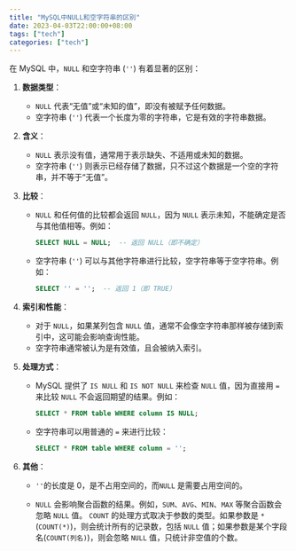 ```yaml
---
title: "MySQL中NULL和空字符串的区别"
date: 2023-04-03T22:00:00+08:00
tags: ["tech"]
categories: ["tech"]
---
```




在 MySQL 中，`NULL` 和空字符串 (`''`) 有着显著的区别：

1. **数据类型**：

   - `NULL` 代表“无值”或“未知的值”，即没有被赋予任何数据。
   - 空字符串 (`''`) 代表一个长度为零的字符串，它是有效的字符串数据。

2. **含义**：

   - `NULL` 表示没有值，通常用于表示缺失、不适用或未知的数据。
   - 空字符串 (`''`) 则表示已经存储了数据，只不过这个数据是一个空的字符串，并不等于“无值”。

3. **比较**：

   - `NULL` 和任何值的比较都会返回 `NULL`，因为 `NULL` 表示未知，不能确定是否与其他值相等。例如：

     ```sql
     SELECT NULL = NULL;  -- 返回 NULL（即不确定）
     ```

   - 空字符串 (`''`) 可以与其他字符串进行比较，空字符串等于空字符串。例如：

     ```sql
     SELECT '' = '';  -- 返回 1（即 TRUE）
     ```

4. **索引和性能**：

   - 对于 `NULL`，如果某列包含 `NULL` 值，通常不会像空字符串那样被存储到索引中，这可能会影响查询性能。
   - 空字符串通常被认为是有效值，且会被纳入索引。

5. **处理方式**：

   - MySQL 提供了 `IS NULL` 和 `IS NOT NULL` 来检查 `NULL` 值，因为直接用 `=` 来比较 `NULL` 不会返回期望的结果。例如：

     ```sql
     SELECT * FROM table WHERE column IS NULL;
     ```

   - 空字符串可以用普通的 `=` 来进行比较：

     ```sql
     SELECT * FROM table WHERE column = '';
     ```

6. **其他**：

   - `''`的长度是 0，是不占用空间的，而`NULL` 是需要占用空间的。

   - `NULL` 会影响聚合函数的结果。例如，`SUM`、`AVG`、`MIN`、`MAX` 等聚合函数会忽略 `NULL` 值。 `COUNT` 的处理方式取决于参数的类型。如果参数是 `*`(`COUNT(*)`)，则会统计所有的记录数，包括 `NULL` 值；如果参数是某个字段名(`COUNT(列名)`)，则会忽略 `NULL` 值，只统计非空值的个数。

    